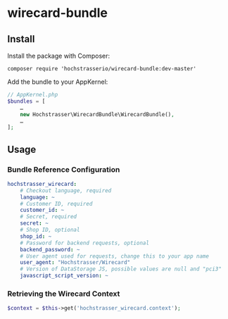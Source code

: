# wirecard-bundle

## Install

Install the package with Composer:

    composer require 'hochstrasserio/wirecard-bundle:dev-master'

Add the bundle to your AppKernel:

```php
// AppKernel.php
$bundles = [
    …
    new Hochstrasser\WirecardBundle\WirecardBundle(),
    …
];
```

## Usage

### Bundle Reference Configuration

```yml
hochstrasser_wirecard:
    # Checkout language, required
    language: ~
    # Customer ID, required
    customer_id: ~
    # Secret, required
    secret: ~
    # Shop ID, optional
    shop_id: ~
    # Password for backend requests, optional
    backend_password: ~
    # User agent used for requests, change this to your app name
    user_agent: "Hochstrasser/Wirecard"
    # Version of DataStorage JS, possible values are null and "pci3"
    javascript_script_version: ~
```

### Retrieving the Wirecard Context

```php
$context = $this->get('hochstrasser_wirecard.context');
```
